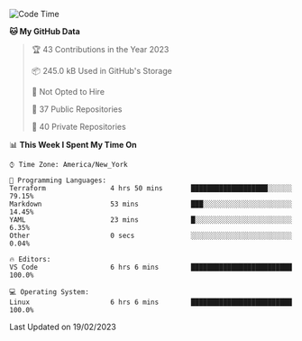 <!--START_SECTION:waka-->
![Code Time](http://img.shields.io/badge/Code%20Time-129%20hrs%2044%20mins-blue)

**🐱 My GitHub Data** 

> 🏆 43 Contributions in the Year 2023
 > 
> 📦 245.0 kB Used in GitHub's Storage 
 > 
> 🚫 Not Opted to Hire
 > 
> 📜 37 Public Repositories 
 > 
> 🔑 40 Private Repositories  
 > 
📊 **This Week I Spent My Time On** 

```text
⌚︎ Time Zone: America/New_York

💬 Programming Languages: 
Terraform                4 hrs 50 mins       ███████████████████░░░░░░   79.15% 
Markdown                 53 mins             ███░░░░░░░░░░░░░░░░░░░░░░   14.45% 
YAML                     23 mins             █░░░░░░░░░░░░░░░░░░░░░░░░   6.35% 
Other                    0 secs              ░░░░░░░░░░░░░░░░░░░░░░░░░   0.04%

🔥 Editors: 
VS Code                  6 hrs 6 mins        █████████████████████████   100.0%

💻 Operating System: 
Linux                    6 hrs 6 mins        █████████████████████████   100.0%

```


 Last Updated on 19/02/2023
<!--END_SECTION:waka-->